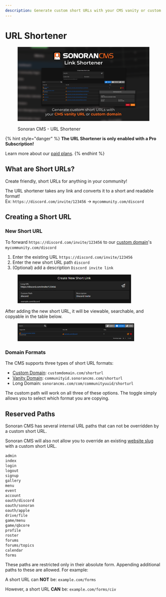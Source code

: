 ```yaml
---
description: Generate custom short URLs with your CMS vanity or custom domain!
---
```


# URL Shortener

<figure><img src="../../.gitbook/assets/rectangle_linkshort.png" alt=""><figcaption><p>Sonoran CMS - URL Shortener</p></figcaption></figure>

{% hint style="danger" %}
**The URL Shortener is only enabled with a Pro Subscription!**

Learn more about our [paid plans](../../pricing/pricing-faq/create-and-manage-a-subscription.md).
{% endhint %}

## What are Short URLs?

Create friendly, short URLs for anything in your community!

The URL shortener takes any link and converts it to a short and readable format!\
Ex: `https://discord.com/invite/123456` -> `mycommunity.com/discord`

## Creating a Short URL

### New Short URL

To forward `https://discord.com/invite/123456` to our [custom domain](../customization/custom-domain.md#custom-domain)'s `mycommunity.com/discord`

1. Enter the existing URL `https://discord.com/invite/123456`
2. Enter the new short URL path `discord`
3. (Optional) add a description `Discord invite link`

<figure><img src="../../.gitbook/assets/image (1).png" alt="" width="365"><figcaption></figcaption></figure>

After adding the new short URL, it will be viewable, searchable, and copyable in the table below.

<figure><img src="../../.gitbook/assets/image (1) (1).png" alt="" width="375"><figcaption></figcaption></figure>

### Domain Formats

The CMS supports three types of short URL formats:

* [Custom Domain](../customization/custom-domain.md#custom-domain): `customdomain.com/shorturl`
* [Vanity Domain](../customization/custom-domain.md#vanity-urls): `communityid.sonorancms.com/shorturl`
* Long Domain: `sonorancms.com/com/communityuuid/shorturl`

The custom path will work on all three of these options. The toggle simply allows you to select which format you are copying.

## Reserved Paths

Sonoran CMS has several internal URL paths that can not be overridden by a custom short URL.

Sonoran CMS will also not allow you to override an existing [website slug](../community-website/website-builder.md) with a custom short URL.

```
admin
index
login
logout
signup
gallery
menu
event
account
oauth/discord
oauth/sonoran
oauth/apple
drive/file
game/menu
game/qbcore
profile
roster
forums
forums/topics
calendar
forms
```

These paths are restricted only in their absolute form. Appending additional paths to these are allowed. For example:

A short URL can **NOT** be: `example.com/forms`

However, a short URL **CAN** be: `example.com/forms/civ`
